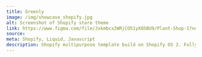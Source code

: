 ```yaml
---
title: Greenly
image: /img/showcase_shopify.jpg
alt: Screenshot of Shopify store theme
link: https://www.figma.com/file/Jxkmbcx2WRjCO51yXO5BU9/Plant-Shop-1?node-id=0%3A1
source: 
meta: Shopify, Liquid, Javascript
description: Shopify multipurpose template build on Shopify OS 2. Fully customizable sections and blocks. [Work in progress]
---
```

